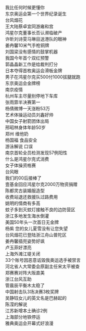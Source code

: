 我比任何时候更懂你  
东京奥运会第一个世界纪录诞生  
台风烟花  
王大陆蔡卓宜同游雍和宫  
鸿星尔克董事长否认濒临破产  
许昕刘诗雯马琳目送港队的眼神  
姜冉馨10米气手枪铜牌  
刘国梁没有感情的鼓掌机器  
我国今年首个双红预警  
郭晶晶新工作是给裁判打分  
日本夺得首枚奥运会滑板金牌  
男子在鸿星尔克买500付1000拔腿就跑  
东京奥运会金牌榜  
南京疫情  
杭州车主尽量别停地下车库  
张雨霏半决赛第一  
杨倩微博一天涨粉53万  
艺术体操运动员刘鑫好帅  
中国女子射箭团体出局  
邢昭林身体年龄50岁  
郑州 维他奶  
杨国福 食品安全  
游泳解说 口误  
南京首轮全员检测发现57例阳性  
什么是鸿星尔克式消费  
女子体操资格赛  
台风眼  
我们的00后接棒了  
壹基金回应鸿星尔克2000万物资捐赠  
陈都灵古装婚服造型  
收费站退还救援队过路费用  
姚明的情商有多高  
蚊子多到灭蚊灯接触不良的边防营区  
浙江多地发生海水倒灌  
美国50年头一次首日无金牌  
杨紫 您的女儿夏雪没有让您失望  
台风烟花已登陆浙江舟山普陀区  
姜冉馨插兜姿势好飒  
卢玉菲好漂亮  
上海外滩江堤关闭  
33个账号因恶意诋毁我奥运选手被禁言  
河北省人大常委会原副主任宋太平被查  
郑赛赛对阵大阪直美  
浙江台风互助  
管晨辰平衡木太稳了  
中国射击队3场决赛3枚奖牌  
吴静钰女儿的英文名是巴赫起的  
陈滢的解说  
江苏新增本土确诊2例  
上海部分地铁停运  
雅典奥运会开幕式好浪漫  
